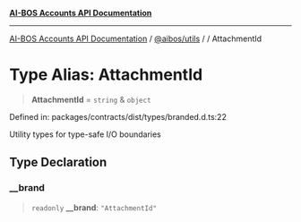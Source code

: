 [**AI-BOS Accounts API Documentation**](../../../README.md)

***

[AI-BOS Accounts API Documentation](../../../README.md) / [@aibos/utils](../README.md) / [](../README.md) / AttachmentId

# Type Alias: AttachmentId

> **AttachmentId** = `string` & `object`

Defined in: packages/contracts/dist/types/branded.d.ts:22

Utility types for type-safe I/O boundaries

## Type Declaration

### \_\_brand

> `readonly` **\_\_brand**: `"AttachmentId"`
